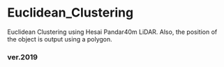 # Euclidean_Clustering
Euclidean Clustering using Hesai Pandar40m LiDAR. Also, the position of the object is output using a polygon.
### ver.2019
